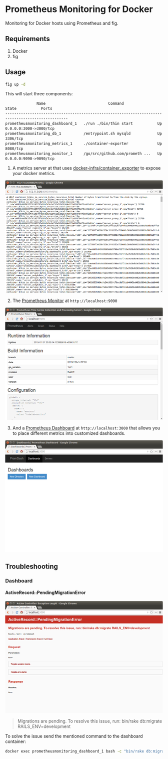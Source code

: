 # Prometheus Monitoring for Docker

Monitoring for Docker hosts using Prometheus and fig.

## Requirements

1. Docker
2. fig

## Usage

```bash
fig up -d
```

This will start three components:

```
              Name                            Command               State           Ports          
--------------------------------------------------------------------------------------------------
prometheusmonitoring_dashboard_1   ./run ./bin/thin start           Up      0.0.0.0:3000->3000/tcp 
prometheusmonitoring_db_1          /entrypoint.sh mysqld            Up      3306/tcp               
prometheusmonitoring_metrics_1     ./container-exporter             Up      8080/tcp               
prometheusmonitoring_monitor_1     /go/src/github.com/prometh ...   Up      0.0.0.0:9090->9090/tcp 
```

1) A metrics server at that uses [docker-infra/container_exporter](https://github.com/docker-infra/container_exporter) to expose your docker metrics.

![Screenshot: Container_Exporter Metrics](files/screenshots/Container_Exporter-Metrics.png)

2) The [Prometheus Monitor](https://prometheus.github.io/) at `http://localhost:9090`

![Screenshot: Prometheus Start Page](files/screenshots/Prometheus-Start-Page.png)

3) And a [Prometheus Dashboard](https://prometheus.github.io/docs/visualization/promdash/) at `http://localhost:3000` that allows you to place different metrics into customized dashboards.

![Screenshot: PromDash Dashboard](files/screenshots/PromDash-Dashboard.png)


## Troubleshooting

### Dashboard

#### ActiveRecord::PendingMigrationError

![Screenshot: PromDash ActiveRecord Migration Error](files/screenshots/PromDash-ActiveRecord-Migration-Error.png)

> Migrations are pending. To resolve this issue, run: bin/rake db:migrate RAILS_ENV=development

To solve the issue send the mentioned command to the dashboard container:

```bash
docker exec prometheusmonitoring_dashboard_1 bash -c "bin/rake db:migrate RAILS_ENV=development"
```
